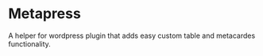 # Metapress
A helper for wordpress plugin that adds easy custom table and metacardes functionality.
